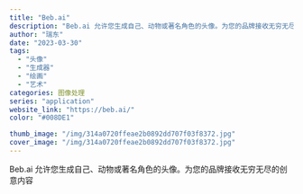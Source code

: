```yaml
---
title: "Beb.ai"
description: "Beb.ai 允许您生成自己、动物或著名角色的头像。为您的品牌接收无穷无尽的创意内容 "
author: "瑞东"
date: "2023-03-30"
tags:
  - "头像"
  - "生成器"
  - "绘画"
  - "艺术"
categories: 图像处理
series: "application"
website_link: "https://beb.ai/"
color: "#008DE1"

thumb_image: "/img/314a0720ffeae2b0892dd707f03f8372.jpg"
cover_image: "/img/314a0720ffeae2b0892dd707f03f8372.jpg"
---
```


Beb.ai 允许您生成自己、动物或著名角色的头像。为您的品牌接收无穷无尽的创意内容 